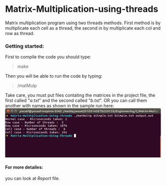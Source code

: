 # Matrix-Multiplication-using-threads
Matrix multiplication program using two threads methods. First method is by multiplicate each cell as a thread, the second in by multiplicate each col and row as thread.

### Getting started:
First to compile the code you should type:
> make

Then you will be able to run the code by typing:
> /matMulp

Take care, you must put  files contating the  matrices in the project file, the first called "_a.txt_" and the second called "_b.txt_".
OR you can call them another with names as shown in the sample run here:
![sample run](https://raw.githubusercontent.com/yousefzook/Matrix-Multiplication-using-threads/master/Sample%20run.png)
 
 #### For more detailes:
 you can look at _Report_ file.
